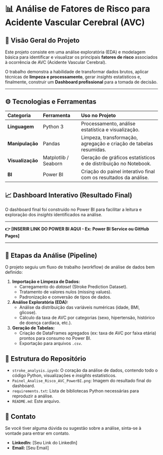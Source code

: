 # 📊 Análise de Fatores de Risco para Acidente Vascular Cerebral (AVC)

## 🎯 Visão Geral do Projeto

Este projeto consiste em uma análise exploratória (EDA) e modelagem básica para identificar e visualizar os principais **fatores de risco** associados à ocorrência de AVC (Acidente Vascular Cerebral).

O trabalho demonstra a habilidade de transformar dados brutos, aplicar técnicas de **limpeza e processamento**, gerar *insights* estatísticos e, finalmente, construir um **Dashboard profissional** para a tomada de decisão.

---

## ⚙️ Tecnologias e Ferramentas

| Categoria | Ferramenta | Uso no Projeto |
| :--- | :--- | :--- |
| **Linguagem** | Python 3 | Processamento, análise estatística e visualização. |
| **Manipulação** | Pandas | Limpeza, transformação, agregação e criação de tabelas resumidas. |
| **Visualização** | Matplotlib / Seaborn | Geração de gráficos estatísticos e de distribuição no Notebook. |
| **BI** | Power BI | Criação do painel interativo final com os resultados da análise. |

## 📈 Dashboard Interativo (Resultado Final)

O dashboard final foi construído no Power BI para facilitar a leitura e exploração dos *insights* identificados na análise.

****

**👉 [INSERIR LINK DO POWER BI AQUI - Ex: Power BI Service ou GitHub Pages]**

---

## 🔬 Etapas da Análise (Pipeline)

O projeto seguiu um fluxo de trabalho (workflow) de análise de dados bem definido:

1.  **Importação e Limpeza de Dados:**
    * Carregamento do *dataset* (Stroke Prediction Dataset).
    * Tratamento de valores nulos (missing values).
    * Padronização e conversão de tipos de dados.
2.  **Análise Exploratória (EDA):**
    * Análise da distribuição das variáveis numéricas (idade, BMI, glicose).
    * Cálculo da taxa de AVC por categorias (sexo, hipertensão, histórico de doença cardíaca, etc.).
3.  **Geração de Tabelas:**
    * Criação de DataFrames agregados (ex: taxa de AVC por faixa etária) prontos para consumo no Power BI.
    * Exportação para arquivos `.csv`.

## 📂 Estrutura do Repositório

* `stroke_analysis.ipynb`: O coração da análise de dados, contendo todo o código Python, visualizações e *insights* estatísticos.
* `Painel_Analise_Risco_AVC_PowerBI.png`: Imagem do resultado final do dashboard.
* `requirements.txt`: Lista de bibliotecas Python necessárias para reproduzir a análise.
* `README.md`: Este arquivo.

## 🤝 Contato

Se você tiver alguma dúvida ou sugestão sobre a análise, sinta-se à vontade para entrar em contato.

* **LinkedIn:** [Seu Link do LinkedIn]
* **Email:** [Seu Email]
